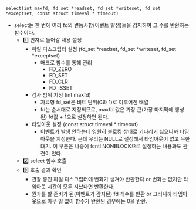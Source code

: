 ~~~
select(int maxfd, fd_set *readset, fd_set *writeset, fd_set *exceptset, const struct timeval * timeout)
~~~

- select는 한 번에 여러 fd의 변동사항(이벤트 발생)들을 감지하여 그 수를 반환하는 함수이다.
    - 1️⃣ 인자로 들어갈 내용 설정
        - 파일 디스크립터 설정 (fd_set *readset, fd_set *writeset, fd_set *exceptset)
            - 매크로 함수를 통해 관리
                - FD_ZERO
                - FD_SET
                - FD_CLR
                - FD_ISSET
        - 검사 범위 지정 (int maxfd)
            - 자료형 fd_set은 비트 단위(0과 1)로 이루어진 배열
            - fd는 순서대로 지정되므로, maxfd 값은 가장 큰(가장 마지막에 생성된) fd값 + 1으로 설정하면 된다.
        - 타임아웃 설정 (const struct timeval * timeout)
            - 이벤트가 발생 안하는데 영원히 블로킹 상태로 기다리기 싫으니까 타임아웃을 지정한다. 근데 우리는 NULL로 설정해서 타임아웃이 없고 무한대기. 이 부분은 나중에 fcntl NONBLOCK으로 설정하는 내용과도 관련이 있다.
    - 2️⃣ select 함수 호출
    - 3️⃣ 호출 결과 확인
        - 관찰 중인 파일 디스크립터에 변화가 생겨야 반환한다 or 변화는 없지만 타임아웃 시간이 모두 지났다면 반환한다.
        - 뭔가를 할 준비가 된(이벤트가 감지된) fd 개수를 반환 or 그러니까 타임아웃으로 아무 일 없이 함수가 반환된 경우에는 0을 반환.
